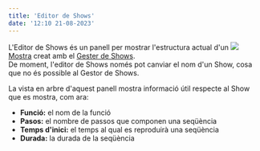 ```yaml
---
title: 'Editor de Shows'
date: '12:10 21-08-2023'
---
```


L'Editor de Shows és un panell per mostrar l'estructura actual d'un ![](/basics/show.png) [Mostra](/basics/glossary-and-concepts#show) creat amb el [Gester de Shows](/gestor-de-shows).  
De moment, l'editor de Shows només pot canviar el nom d'un Show, cosa que no és possible al Gestor de Shows.

La vista en arbre d'aquest panell mostra informació útil respecte al Show que es mostra, com ara:

* **Funció:** el nom de la funció
* **Pasos:** el nombre de passos que componen una seqüència [](/basics/glossary-and-concepts#seqüència)
* **Temps d'inici:** el temps al qual es reproduirà una seqüència
* **Durada:** la durada de la seqüència
